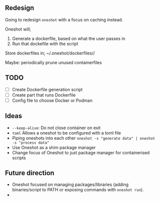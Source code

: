 ## Redesign

Going to redesign `oneshot` with a focus on caching instead.

Oneshot will;
1. Generate a dockerfile, based on what the user passes in
2. Run that dockefile with the script

Store dockerfiles in;
~/.oneshot/dockerfiles/<hash>/

Maybe: periodically prune unused containerfiles

## TODO

- [ ] Create Dockerfile generation script
- [ ] Create part that runs Dockerfile
- [ ] Config file to choose Docker or Podman

## Ideas

- `--keep-alive`: Do not close container on exit
- `toml` Allows a oneshot to be configured with a toml file
- Piping oneshots into each other `oneshot -s "generate data" | oneshot -s "process data"`
- Use Oneshot as a shim package manager
- Change focus of Oneshot to just package manager for containerised scripts

## Future direction

- Oneshot focused on managing packages/libraries (adding binaries/script to PATH
or exposing commands with `oneshot run`).
- 
